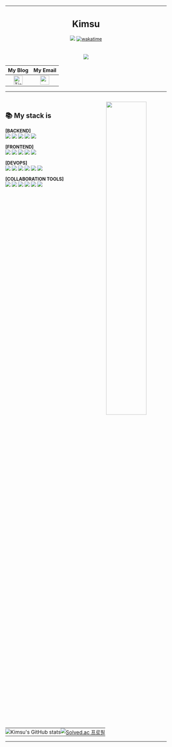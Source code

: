 ---

<div align="center">
  
  # Kimsu

 <a href="https://solved.ac/kims10"><img src="http://mazassumnida.wtf/api/mini/generate_badge?boj=kims10"/></a>
[![wakatime](https://wakatime.com/badge/user/4c81871e-e1fa-4adb-b02e-cf6d0a0a5a63.svg)](https://wakatime.com/@4c81871e-e1fa-4adb-b02e-cf6d0a0a5a63)

<h1 align="center">
<img src="https://readme-typing-svg.herokuapp.com/?font=Righteous&size=35&color=FF5733&center=true&vCenter=true&width=500&height=70&duration=4000&lines=👋+Hi,+I'm+web+developer!;+I+want+to+create+fun+things;+in+the+web+world+through;+CODING!!!!!!"; />
</h1>

<!--
<img src="https://media2.giphy.com/media/fWtJrVD5I2WIJRmfAw/giphy.gif?cid=ecf05e47vpcuud5vj2hsfg6byui8objlpsrie5n6j7w127nr&ep=v1_gifs_related&rid=giphy.gif&ct=g">
-->


<div align: center">

|My Blog | My Email |
|:---:|:---:|
|<a href="https://gerede.tistory.com"> <img src="https://img.shields.io/badge/-tistory-FF9A00?style=flat&logo=tistory&logoColor=white&link=https://gerede.tistory.com" height="28" alt="Tistory Badge" /> </a>|<img src="https://img.shields.io/badge/-gmail-EA4335?style=flat&logo=gmail&logoColor=white&link=betnwjd25@gmail.com" height="28" /></a>|

</div>

 ---
<br/>
  <img align="right" width="50%" src="https://github-readme-stats.vercel.app/api/top-langs/?username=Kimsu10&langs_count=10&layout=compact&theme=gruvbox"/>


</div>

## 📚 My stack is

<b>[BACKEND]</b>
<br/>
![](https://img.shields.io/badge/-JavaScript-yellow?style=flat&logo=JavaScript&logoColor=white)
![](https://img.shields.io/badge/-NodeJs-339933?style=flat&logo=Node.js&logoColor=white)
![](https://img.shields.io/badge/-MySQL-4479A1?style=flat&logo=MySQL&logoColor=white)
![](https://img.shields.io/badge/Java-ED8B00?style=flat&logo=openjdk&logoColor=white)
![](https://img.shields.io/badge/Spring-6DB33F?style=flat&logo=spring&logoColor=white)

<b>[FRONTEND]</b>
<br/>
![](https://img.shields.io/badge/-Html5-%23E34F26?style=flat&logo=HTML5&logoColor=white)
![](https://img.shields.io/badge/-CSS-blue?style=flat&logo=CSS3&logoColor=white)
![](https://img.shields.io/badge/-React-61DAFB?style=flat&logo=React&logoColor=white)
![](https://img.shields.io/badge/Sass-CC6699?style=flat&logo=sass&logoColor=fff)
![](https://img.shields.io/badge/styledcomponent-DB7093?flat&logo=styled-components&logoColor=white)

<b>[DEVOPS]</b>
<br/>
![](https://img.shields.io/badge/-amazons3-569A31?style=flat&logo=amazons3&logoColor=white)
![](https://img.shields.io/badge/-Git-orange?style=flat&logo=Git&logoColor=white)
![](https://img.shields.io/badge/-GitHub-black?style=flat&logo=GitHub&logoColor=white)
![](https://img.shields.io/badge/docker-%230db7ed.svg?style=flat&logo=docker&logoColor=white)
![](https://img.shields.io/badge/Jenkins-D24939?style=flat=Jenkins&logoColor=white)
![](https://img.shields.io/badge/NCP-1E8E3E?style=flat&logo=Naver&logoColor=white)
<!--![](https://img.shields.io/badge/kubernetes-%23326ce5.svg?style=flat=kubernetes&logoColor=white)-->

<b>[COLLABORATION TOOLS]</b>
<br/>
![](https://img.shields.io/badge/Notion-000000?style=flat-square&logo=notion&logoColor=white)
![](https://img.shields.io/badge/Slack-4A154B?style=flat-square&logo=slack&logoColor=white)
![](https://img.shields.io/badge/Trello-0052CC?style=flat-square&logo=trello&logoColor=white)
![](https://img.shields.io/badge/-postman-FF6C37?style=flat&logo=postman&logoColor=white)
![](https://img.shields.io/badge/-gitbook-3884FF?style=flat&logo=gitbook&logoColor=white)
![](https://img.shields.io/badge/bitbucket-0052CC?style=flat&logo=bitbucket&logoColor=white)



<br/>

<table style="border: none;">
  <tr>
    <td style="border: none; padding: 0;">
      <img src="https://github-readme-stats.vercel.app/api?username=Kimsu10&rank_icon=github&theme=slateorange&hide_border=true" alt="Kimsu's GitHub stats" />
    </td>
    <td style="border: none; padding: 0;">
      <a href="https://solved.ac/kims10" target="_blank">
        <img src="http://mazassumnida.wtf/api/v2/generate_badge?boj=kims10" alt="Solved.ac 프로필" />
      </a>
    </td>
  </tr>
</table>


  
 ---

<!--


<div style="display: flex; justify-content: space-between; align-items: flex-start;">
  <div style="display: flex; flex-direction: column; align-items: left;">
    
  [![Solved.ac](http://mazassumnida.wtf/api/v2/generate_badge?boj=kims10)](https://solved.ac/kims10)<br />
  ![Kimsu's GitHub stats](https://github-readme-stats.vercel.app/api?username=Kimsu10&rank_icon=github&theme=slateorange&hide_border=true") 
 </div>

  <div style="margin-left: 20px;">
    <h1>간략소개</h1>
    <p>여기에 간략한 소개를 작성하세요.</p>
  </div>
</div>


**Kimsu10/Kimsu10** is a ✨ _special_ ✨ repository because its `README.md` (this file) appears on your GitHub profile.
달리기
 <img align="center" height="60" src="https://64.media.tumblr.com/6a004610b49fc88e39955634f014f52b/05d68f1f5a0c4f1d-e5/s400x600/ced28f2eb16a5c187a063bc0a78441e495d3c0e1.gifv">  currently, I'm studying the frontend because I want to send better data.

![](https://img.shields.io/badge/-TypeScript-3178C6?style=flat&logo=TypeScript&logoColor=white)
![](https://img.shields.io/badge/-NestJs-E0234E?style=flat&logo=GitHub&logoColor=white)
![](https://img.shields.io/badge/-MongoDB-47A248?style=flat&logo=MongoDB&logoColor=white)
미코
<br/>
<img src="https://steamuserimages-a.akamaihd.net/ugc/1811020040248203734/C152DC4597B85BE699D7482384A5D0238B2A9F06/?imw=637&imh=358&ima=fit&impolicy=Letterbox&imcolor=%23000000&letterbox=true">

&nbsp;My Blog &nbsp;  &nbsp; My Email
<br/>
<a href="https://gerede.tistory.com"> <img src="https://img.shields.io/badge/-tistory-FF9A00?style=flat&logo=tistory&logoColor=white&link=https://gerede.tistory.com" height="28" alt="Tistory Badge" /> </a> <img src="https://img.shields.io/badge/-gmail-EA4335?style=flat&logo=gmail&logoColor=white&link=betnwjd25@gmail.com" height="28" /></a>




<a href="https://github.com/Kimsu10"><img align="center" style="height:180px" src="https://github-readme-stats-git-master-kimsu10.vercel.app/api?username=Kimsu10&show_icons=true&theme=slateorange&hide_border=true"></a>
Views
<a href="https://www.youtube.com/watch?v=ZxZ1I1yTCUI&ab_channel=Joshwin"> 
<img src="https://profile-counter.glitch.me/Kimsu10/count.svg" alt="Kimsu10" />
</a>
<a href="https://github.com/Kimsu10"><img align="center" style="height:180px" src="https://github-readme-stats-git-master-kimsu10.vercel.app/api/top-langs/?username=Kimsu10&layout=compact&theme=slateorange&hide_border=true" /></a> 
